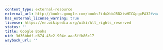 ```yaml
---
content_type: external-resource
external_url: http://books.google.com/books?id=XbbJRDXtwHIC&pg=PA32#v=onepage
has_external_license_warning: true
license: https://en.wikipedia.org/wiki/All_rights_reserved
status: ''
title: Google Books
uid: 3d36bbdf-d674-43e2-904e-aaa5ffb86c17
wayback_url: ''
---
```


